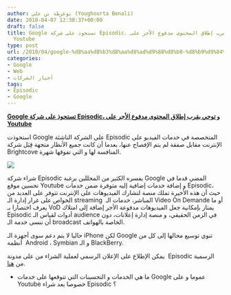 ```yaml
---
author: يوغرطة بن علي (Youghourta Benali)
date: 2010-04-07 12:38:37+00:00
draft: false
title: Google تستحوذ على شركة Episodic، و توحي بقرب إطلاق المحتوى مدفوع الأجر على
  Youtube
type: post
url: /2010/04/google-%d8%aa%d8%b3%d8%aa%d8%ad%d9%88%d8%b0-%d8%b9%d9%84%d9%89-%d8%b4%d8%b1%d9%83%d8%a9-episodic%d8%8c-%d9%88-%d8%aa%d9%88%d8%ad%d9%8a-%d8%a8%d9%82%d8%b1%d8%a8-%d8%a5%d8%b7%d9%84%d8%a7%d9%82-%d8%a7/
categories:
- Google
- Web
- أخبار الشركات
tags:
- Episodic
- Google
---
```


[**Google تستحوذ على شركة Episodic، و توحي بقرب إطلاق المحتوى مدفوع الأجر على Youtube**](https://www.it-scoop.com/2010/04/google-%d8%aa%d8%b3%d8%aa%d8%ad%d9%88%d8%b0-%d8%b9%d9%84%d9%89-%d8%b4%d8%b1%d9%83%d8%a9-episodic%d8%8c-%d9%88-%d8%aa%d9%88%d8%ad%d9%8a-%d8%a8%d9%82%d8%b1%d8%a8-%d8%a5%d8%b7%d9%84%d8%a7%d9%82-%d8%a7/)


استحوذت Google على الشركة الناشئة Episodic المتخصصة في خدمات الفيديو على الإنترنت مقابل صفقة لم يتم الإفصاح عنها، بعدما أن كانت جميع الأنظار متجهة قِبَل شركة Brightcove المنافسة لها و التي تفوقها شهرة.

[![](https://www.it-scoop.com/wp-content/uploads/2010/04/bg-header-player.png)
](https://www.it-scoop.com/2010/04/google-%d8%aa%d8%b3%d8%aa%d8%ad%d9%88%d8%b0-%d8%b9%d9%84%d9%89-%d8%b4%d8%b1%d9%83%d8%a9-episodic%d8%8c-%d9%88-%d8%aa%d9%88%d8%ad%d9%8a-%d8%a8%d9%82%d8%b1%d8%a8-%d8%a5%d8%b7%d9%84%d8%a7%d9%82-%d8%a7/)

شراء شركة Episodic يفسره الكثير من المحللين برغبة Google المضي قدما في تحسين موقع Youtube و إضافة خدمات إضافية إليه متوفرة ضمن خدمات Episodic، حيث أن هذه الأخيرة تملك منصة لتشارك الفيديوهات على الإنترنت تتوفر على العديد من الخواص على غرار إدارة الـ streaming  المباشر، خدمات الـ Video On Demande أو ما يعرف اختصارا بـ VoD يمتاز بإمكانية جعل الفيديوهات مدفوعة الأجر إضافة إلى امتلاك Episodic أدوات لقياس الـ audience في الزمن الحقيقي، و منصة إدارة إعلانات، دون أن ننسى خدمة الـ broadcast الخاصة بالهواتف.

حاليا لا يتم دعم سوى أجهزة الـ iPhone لكن Google تنوي توسيع مجالها إلى كل من أنظمة  Android ، Symbian و الـ BlackBerry.

يمكن الإطلاع على الإعلان الرسمي لعملية الشراء من على مدونة  Episodic الرسمية من [هنا](http://www.episodic.com/episodic-joins-google/).

- ما هي الخدمات و التحسينات التي تتوقعها على خدمات Google عموما و على Youtube خصوصا بعد شراء Episodic ؟
